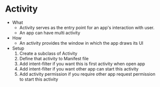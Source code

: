 # Activity

- What
    - Activity serves as the entry point for an app's interaction with user.
    - An app can have multi activity
- How
    - An activity provides the window in which the app draws its UI
- Setup
    1. Create a subclass of Activity
    2. Define that activity to Manifest file
    3. Add intent-filter if you want this is first activity when open app
    4. Add intent-filter if you want other app can start this activity
    5. Add activity permission if you require other app request permission to start this activity